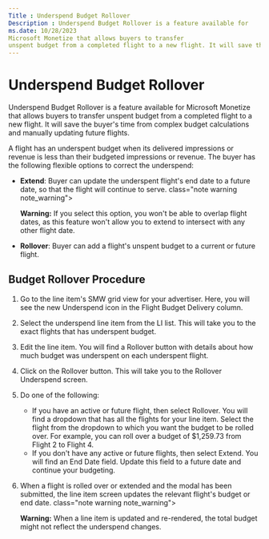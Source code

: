 ```yaml
---
Title : Underspend Budget Rollover
Description : Underspend Budget Rollover is a feature available for
ms.date: 10/28/2023
Microsoft Monetize that allows buyers to transfer
unspent budget from a completed flight to a new flight. It will save the
---
```



# Underspend Budget Rollover





Underspend Budget Rollover is a feature available for
Microsoft Monetize that allows buyers to transfer
unspent budget from a completed flight to a new flight. It will save the
buyer's time from complex budget calculations and manually updating
future flights.



A flight has an underspent budget when its delivered impressions or
revenue is less than their budgeted impressions or revenue. The buyer
has the following flexible options to correct the underspend:

- **Extend**: Buyer can update the underspent flight's end date to a
  future date, so that the flight will continue to serve.
  class="note warning note_warning">

  <b>Warning:</b> If you select this option,
  you won't be able to overlap flight dates, as this feature won't allow
  you to extend to intersect with any other flight date.

  
- **Rollover**: Buyer can add a flight's unspent budget to a current or
  future flight.





>

## Budget Rollover Procedure

1.  Go to the line item's SMW grid view for your advertiser. Here, you
    will see the new Underspend icon
    in the Flight Budget Delivery
    column.
2.  Select the underspend line item from the LI list. This will take you
    to the exact flights that has underspent budget.
3.  Edit the line item. You will find a
    Rollover button with details about
    how much budget was underspent on each underspent flight.
4.  Click on the Rollover button. This
    will take you to the Rollover
    Underspend screen.
5.  Do one of the following:
    - If you have an active or future flight, then select
      Rollover. You will find a
      dropdown that has all the flights for your line item. Select the
      flight from the dropdown to which you want the budget to be rolled
      over. For example, you can roll over a budget of $1,259.73 from
      Flight 2 to Flight 4.
    - If you don't have any active or future flights, then select
      Extend. You will find an
      End Date field. Update this
      field to a future date and continue your budgeting.
6.  When a flight is rolled over or extended and the modal has been
    submitted, the line item screen updates the relevant flight's budget
    or end date.
    class="note warning note_warning">

    <b>Warning:</b> When a line item is
    updated and re-rendered, the total budget might not reflect the
    underspend changes.

    






